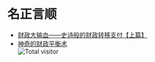 # 名正言顺

* [财政大输血——史诗般的财政转移支付【上篇】](财政大输血——史诗般的财政转移支付【上篇】.md)  
* [神奇的财政平衡术](神奇的财政平衡术.md)  
![Total visitor](https://visitor-count-badge.herokuapp.com/total.svg?repo_id=J1uT0ng.Mzys)
